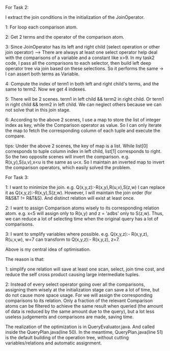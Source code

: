 For Task 2:

I extract the join conditions in the initialization of the JoinOperator. 

1: For loop each comparison atom.

2: Get 2 terms and the operator of the comparison atom.

3: Since JoinOperator has its left and right child  (select operation or other join operator) --> There
    are always at least one select operator help deal with
    the comparisons of a variable and a constant like x>9.
    In my task2 code, I pass all the comparisons to each selector, then build left deep
    operator tree via join based on these selections. So it performs
    the same -> I can assert both terms as Variable.

4: Compute the index of term1 in both left and right child's terms, 
    and the same to term2. Now we get 4 indexes.

5: There will be 2 scenes. term1 in left child && term2 in 
    right child. Or term1 in right child && term2 in left child.
    We can neglect others because we can not solve that in this join stage.

6: According to the above 2 scenes, I use a map to store the list of 
    integer index as key, while the Comparison operator as value. So I can
    only iterate the map to fetch the corresponding column 
    of each tuple and execute the compare.

tips: Under the above 2 scenes, the key of map is a list. While list[0] corresponds to 
    tuple column index in left child, list[1] corresponds to right. 
    So the two opposite scenes will invert the comparison.
    e.g. R(x,y),S(u,v),x<u is the same as u<x. So I maintain an
    inverted map to invert the comparison operators, which easily solved the problem.


For Task 3:

1: I want to minimize the join. e.g.
    Q(x,y,z):-R(x,y),R(u,v),S(z,w) I can replace it as
    Q(x,y,z):-R(x,y),S(z,w). However, I will maintain the join order (for R&S&T != R&T&S).
    And distinct relation will exist at least once.


2: I want to assign Comparison atoms wisely to its corresponding relation atom.
    e.g. x<5 will assign only to R(x,y) and z = 'adbs' only to S(z,w). Thus, we can reduce a lot 
    of selecting time when the original query has a lot of comparisons.

3: I want to smplify variables where possible. e.g. Q(x,y,z):-
    R(x,y,z), R(u,v,w), w=7 can transform to Q(x,y,z):-
    R(x,y,z), z=7.

Above is my central idea of optimisation. 

The reason is that: 

1: simplify one relation will save at least one scan, select, join time cost,
    and reduce the self cross product causing large intermediate tuples.

2: Instead of every select operator going over all the comparisons, assigning them 
    wisely at the initialization stage can save a lot of time, but do not cause
    more space usage. For we will assign the corresponding comparisons to
    its relation. Only a fraction of the relevant Comparison atoms can be 
    filtered to achieve the same result when queried 
    (the amount of data is reduced by the same amount due to 
    the query), but a lot less useless judgements and comparisons are made, 
    saving time.

The realization of the optimization is in QueryEvaluator.java. And called 
inside the QueryPlan.java(line 50). In the meantime, QueryPlan.java(line 51) is the 
default building of the operation tree, without cutting variables/relations and 
automatic assignment.